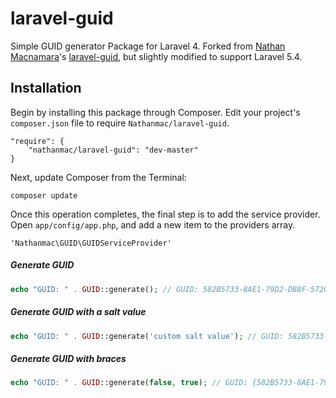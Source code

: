 laravel-guid
==================

Simple GUID generator Package for Laravel 4. Forked from [Nathan Macnamara](https://github.com/nathanmac)'s [laravel-guid](https://github.com/nathanmac/laravel-guid), but slightly modified to support Laravel 5.4.

Installation
------------

Begin by installing this package through Composer. Edit your project's `composer.json` file to require `Nathanmac/laravel-guid`.

	"require": {
		"nathanmac/laravel-guid": "dev-master"
	}

Next, update Composer from the Terminal:

    composer update

Once this operation completes, the final step is to add the service provider. Open `app/config/app.php`, and add a new item to the providers array.

    'Nathanmac\GUID\GUIDServiceProvider'

##### Generate GUID
```php
echo "GUID: " . GUID::generate(); // GUID: 582B5733-8AE1-79D2-DB8F-5720ECBE4306
```

##### Generate GUID with a salt value
```php
echo "GUID: " . GUID::generate('custom salt value'); // GUID: 582B5733-8AE1-79D2-DB8F-5720ECBE4306
```

##### Generate GUID with braces
```php
echo "GUID: " . GUID::generate(false, true); // GUID: {582B5733-8AE1-79D2-DB8F-5720ECBE4306}
```

